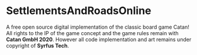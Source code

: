 # SettlementsAndRoadsOnline
A free open source digital implementation of the classic board game Catan!  All rights to the IP of the game concept and the game rules remain with **Catan GmbH 2020**.  However all code implementation and art remains under copyright of **Syrfus Tech**.
